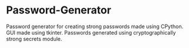 # Password-Generator
Password generator for creating strong passwords made using CPython. GUI made using tkinter. Passwords generated using cryptographically strong secrets module. 
